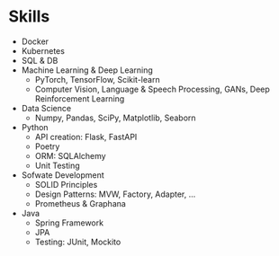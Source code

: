 # Skills
- Docker
- Kubernetes
- SQL & DB
- Machine Learning & Deep Learning
  - PyTorch, TensorFlow, Scikit-learn
  - Computer Vision, Language & Speech Processing, GANs, Deep Reinforcement Learning
- Data Science
  - Numpy, Pandas, SciPy, Matplotlib, Seaborn
- Python
  - API creation: Flask, FastAPI
  - Poetry
  - ORM: SQLAlchemy
  - Unit Testing
- Sofwate Development
  - SOLID Principles
  - Design Patterns: MVW, Factory, Adapter, ...
  - Prometheus & Graphana
- Java
  - Spring Framework
  - JPA
  - Testing: JUnit, Mockito

<!--
**Pueyo99/Pueyo99** is a ✨ _special_ ✨ repository because its `README.md` (this file) appears on your GitHub profile.

Here are some ideas to get you started:

- 🔭 I’m currently working on ...
- 🌱 I’m currently learning ...
- 👯 I’m looking to collaborate on ...
- 🤔 I’m looking for help with ...
- 💬 Ask me about ...
- 📫 How to reach me: ...
- 😄 Pronouns: ...
- ⚡ Fun fact: ...
-->
